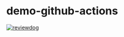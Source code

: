# demo-github-actions
<!-- Replace <OWNER> and <REPOSITORY>. It assumes workflow name is "reviewdog" -->
[![reviewdog](https://github.com/lakshmi-udaan/demo-github-actions/workflows/reviewdog/badge.svg?branch=master&event=push)](https://github.com/lakshmi-udaan/demo-github-actions/actions?query=workflow%3Areviewdog+event%3Apush+branch%3Amaster)
